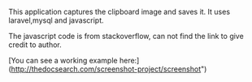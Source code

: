 This application captures the clipboard image and saves it. It uses laravel,mysql and javascript.

The javascript code is from stackoverflow, can not find the link to give credit to author.

[You can see a working example here:] (http://thedocsearch.com/screenshot-project/screenshot")



